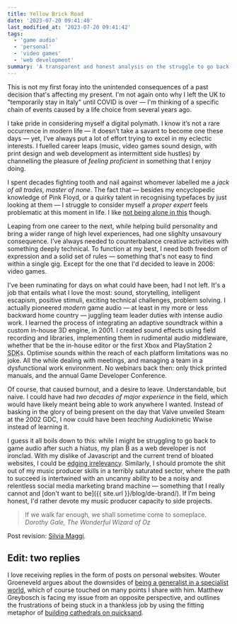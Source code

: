 ```yaml
---
title: Yellow Brick Road
date: '2023-07-20 09:41:40'
last_modified_at: '2023-07-20 09:41:42'
tags:
  - 'game audio'
  - 'personal'
  - 'video games'
  - 'web development'
summary: 'A transparent and honest analysis on the struggle to go back to a job that I left.'
---
```

This is not my first foray into the unintended consequences of a past decision that's affecting my present. I'm not again onto why I left the UK to "temporarily stay in Italy" until COVID is over&nbsp;—&nbsp;I'm thinking of a specific chain of events caused by a life choice from several years ago.

I take pride in considering myself a digital polymath. I know it’s not a rare occurrence in modern life&nbsp;—&nbsp;it doesn’t take a savant to become one these days&nbsp;—&nbsp;yet, I’ve always put a lot of effort trying to excel in my eclectic interests. I fuelled career leaps (music, video games sound design, with print design and web development as intermittent side hustles) by channelling the pleasure of _feeling proficient_ in something that I enjoy doing.

I spent decades fighting tooth and nail against whomever labelled me a _jack of all trades, master of none_. The fact that&nbsp;—&nbsp;besides my encyclopedic knowledge of Pink Floyd, or a quirky talent in recognising typefaces by just looking at them&nbsp;—&nbsp;I struggle to consider myself a _proper expert_ feels problematic at this moment in life. I like [not being alone in this](https://kevquirk.com/the-expert-vs-the-impostor) though.

Leaping from one career to the next, while helping build personality and bring a wider range of high level experiences, had one slighlty unsavoury consequence. I've always needed to counterbalance creative activities with something deeply technical. To function at my best, I need both freedom of expression and a solid set of rules&nbsp;—&nbsp;something that's not easy to find within a single gig. Except for the one that I'd decided to leave in 2006: video games.

I've been ruminating for days on what could have been, had I not left. It's a job that entails what I love the most: sound, storytelling, intelligent escapism, positive stimuli, exciting technical challenges, problem solving. I actually pioneered _modern_ game audio&nbsp;—&nbsp;at least in my more or less backward home country&nbsp;—&nbsp;juggling team leader duties with intense audio work. I learned the process of integrating an adaptive soundtrack within a custom in-house 3D engine, in 2001. I created sound effects using field recording and libraries, implementing them in rudimental audio middleware, whether that be the in-house editor or the first Xbox and PlayStation 2 <abbr title="Software Development Kit">SDK</abbr>s. Optimise sounds within the reach of each platform limitations was no joke. All the while dealing with meetings, and managing a team in a dysfunctional work environment. No webinars back then: only thick printed manuals, and the annual Game Developer Conference.

Of course, that caused burnout, and a desire to leave. Understandable, but naive. I could have had _two decades of major experience_ in the field, which would have likely meant being able to work anywhere I wanted. Instead of basking in the glory of being present on the day that Valve unveiled Steam at the 2002 GDC, I now could have been _teaching_ Audiokinetic Wwise instead of learning it.

I guess it all boils down to this: while I might be struggling to go back to game audio after such a hiatus, my plan B as a web developer is not ironclad. With my dislike of Javascript and the current trend of bloated websites, I could be [edging irrelevancy](https://helloyes.dev/blog/2022/mourning-my-obsolete-skillset/). Similarly, I should promote the shit out of my music producer skills in a terribly saturated sector, where the path to succeed is intertwined with an uncanny ability to be a noisy and relentless social media marketing brand machine — something that I really cannot and [don't want to be]({{ site.url }}/blog/de-brand/). If I'm being honest, I'd rather devote my music producer capacity to side projects.

> If we walk far enough, we shall sometime come to someplace.
> <cite>Dorothy Gale, <em>The Wonderful Wizard of Oz</em></cite>

Post revision: [Silvia Maggi](https://silviamaggidesign.com).

## Edit: two replies

I love receiving replies in the form of posts on personal websites. Wouter Groeneveld argues about the downsides of [being a generalist in a specialist world](https://brainbaking.com/post/2023/07/being-a-generalist-in-a-specialist-world/), which of course touched on many points I share with him. Matthew Greybosch is facing my issue from an opposite perspective, and outlines the frustrations of being stuck in a thankless job by using the fitting metaphor of [building cathedrals on quicksand](https://old.starbreaker.org/blog/cathedrals-on-quicksand/index.html).